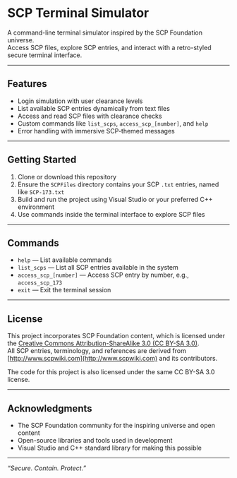 # SCP Terminal Simulator

A command-line terminal simulator inspired by the SCP Foundation universe.  
Access SCP files, explore SCP entries, and interact with a retro-styled secure terminal interface.

---

## Features

- Login simulation with user clearance levels  
- List available SCP entries dynamically from text files  
- Access and read SCP files with clearance checks  
- Custom commands like `list_scps`, `access_scp_[number]`, and `help`  
- Error handling with immersive SCP-themed messages  

---

## Getting Started

1. Clone or download this repository  
2. Ensure the `SCPFiles` directory contains your SCP `.txt` entries, named like `SCP-173.txt`  
3. Build and run the project using Visual Studio or your preferred C++ environment  
4. Use commands inside the terminal interface to explore SCP files  

---

## Commands

- `help` — List available commands  
- `list_scps` — List all SCP entries available in the system  
- `access_scp_[number]` — Access SCP entry by number, e.g., `access_scp_173`  
- `exit` — Exit the terminal session  

---

## License

This project incorporates SCP Foundation content, which is licensed under the [Creative Commons Attribution-ShareAlike 3.0 (CC BY-SA 3.0)](https://creativecommons.org/licenses/by-sa/3.0/).  
All SCP entries, terminology, and references are derived from [http://www.scpwiki.com](http://www.scpwiki.com) and its contributors.

The code for this project is also licensed under the same CC BY-SA 3.0 license.

---

## Acknowledgments

- The SCP Foundation community for the inspiring universe and open content  
- Open-source libraries and tools used in development  
- Visual Studio and C++ standard library for making this possible  

---

*“Secure. Contain. Protect.”*

